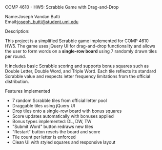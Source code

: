 COMP 4610 - HW5: Scrabble Game with Drag-and-Drop

Name:Joseph Vandan Butti  
Email:joseph_butti@student.uml.edu  

Description:

This project is a simplified Scrabble game implemented for COMP 4610 HW5. The game uses jQuery UI for drag-and-drop functionality and allows the user to form words on a **single-row board** using 7 randomly drawn tiles per round.

It includes basic Scrabble scoring and supports bonus squares such as Double Letter, Double Word, and Triple Word. Each tile reflects its standard Scrabble value and respects letter frequency limitations from the official distribution.

Features Implemented

- 7 random Scrabble tiles from official letter pool
- Draggable tiles using jQuery UI
- Drop tiles onto a single-row board with bonus squares
- Score updates automatically with bonuses applied
- Bonus types implemented: DL, DW, TW
- "Submit Word" button redraws new tiles
- "Restart" button resets the board and score
- Tile count per letter is enforced
- Clean UI with styled squares and responsive layout





